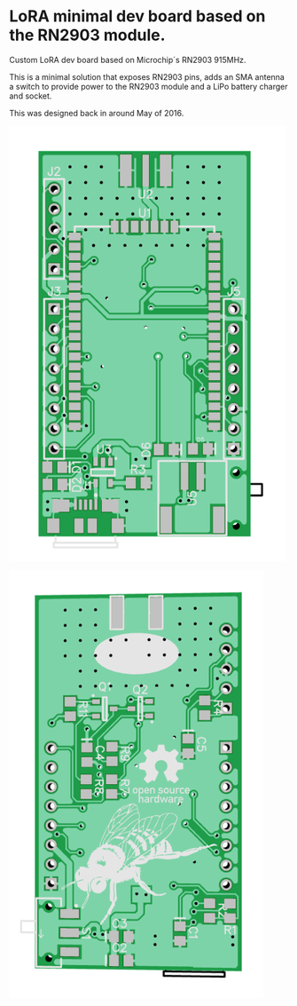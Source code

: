 # LoRA minimal dev board based on the RN2903 module. 
Custom LoRA dev board based on Microchip´s RN2903 915MHz. 

This is a minimal solution that exposes RN2903 pins, adds an SMA antenna a switch to provide power to the RN2903 module and a LiPo battery charger and socket. 

This was designed back in around May of 2016. 

![alt tag](/pictures/1.png)

![alt tag](/pictures/2.png)